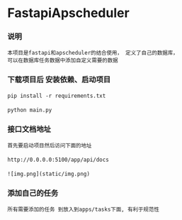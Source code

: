 # FastapiApscheduler

### 说明
    本项目是fastapi和apscheduler的结合使用， 定义了自己的数据库，
    可以在数据库任务数据中添加自定义需要的数据


### 下载项目后 安装依赖、启动项目
    pip install -r requirements.txt

    python main.py


### 接口文档地址
    首先要启动项目然后访问下面的地址

    http://0.0.0.0:5100/app/api/docs

    ![img.png](static/img.png)



### 添加自己的任务
    所有需要添加的任务 到放入到apps/tasks下面, 有利于规范性
    
